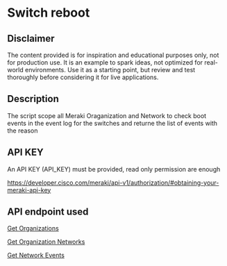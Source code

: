 # Switch reboot

## Disclaimer

The content provided is for inspiration and educational purposes only, not for production use. It is an example to spark ideas, not optimized for real-world environments. Use it as a starting point, but review and test thoroughly before considering it for live applications.

## Description

The script scope all Meraki Oraganization and Network to check boot events in the event log for the switches and returne the list of events with the reason

## API KEY

An API KEY (API_KEY) must be provided, read only permission are enough

https://developer.cisco.com/meraki/api-v1/authorization/#obtaining-your-meraki-api-key

## API endpoint used

[Get Organizations](https://developer.cisco.com/meraki/api-v1/get-organizations/)

[Get Organization Networks](https://developer.cisco.com/meraki/api-v1/get-organization-networks/)

[Get Network Events](https://developer.cisco.com/meraki/api-v1/get-network-events/)
